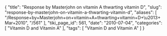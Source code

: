 {
    "title": "Response by Masterjohn on vitamin A thwarting vitamin D",
    "slug": "response-by-masterjohn-on-vitamin-a-thwarting-vitamin-d",
    "aliases": [
        "/Response+by+Masterjohn+on+vitamin+A+thwarting+vitamin+D+\u2013+Mar+2010",
        "/561"
    ],
    "tiki_page_id": 561,
    "date": "2010-07-04",
    "categories": [
        "Vitamin D and Vitamin A"
    ],
    "tags": [
        "Vitamin D and Vitamin A"
    ]
}
